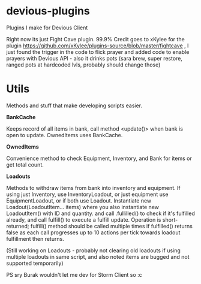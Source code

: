 # devious-plugins
Plugins I make for Devious Client

Right now its just Fight Cave plugin. 99.9% Credit goes to xKylee for the plugin <https://github.com/xKylee/plugins-source/blob/master/fightcave> , I just found the trigger in the code to flick prayer and added code to enable prayers with Devious API - also it drinks pots (sara brew, super restore, ranged pots at hardcoded lvls, probably should change those)

# Utils

Methods and stuff that make developing scripts easier. 

**BankCache**

Keeps record of all items in bank, call method <update()> when bank is open to update. OwnedItems uses BankCache.

**OwnedItems**

Convenience method to check Equipment, Inventory, and Bank for items or get total count.

**Loadouts**

Methods to withdraw items from bank into inventory and equipment. If using just Inventory, use InventoryLoadout, or just equipment use EquipmentLoadout, or if both use Loadout. Instantiate new Loadout(LoadoutItem... items) where you also instantiate new LoadoutItem() with ID and quantity. and call .fullilled() to check if it's fulfilled already, and call fulfill() to execute a fulfill update. Operation is short-returned; fulfill() method should be called multiple times if fulfilled() returns false as each call progresses up to 10 actions per tick towards loadout fulfillment then returns.

(Still working on Loadouts - probably not clearing old loadouts if using multiple loadouts in same script, and also noted items are bugged and not supported temporarily)

PS sry Burak wouldn't let me dev for Storm Client so :c 
